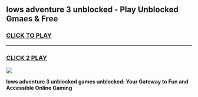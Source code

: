 
## lows adventure 3 unblocked - Play Unblocked Gmaes & Free
<h3>
<a href="https://news.freeplayer.one?title=lows_adventure_3_unblocked&ref=16F">CLICK TO PLAY</a></h3>
<hr>

<h3>
<a href="https://news.freeplayer.one?title=lows_adventure_3_unblocked&ref=16F">CLICK 2 PLAY</a>
  
</h3>

<a href="https://news.freeplayer.one?title=lows_adventure_3_unblocked&ref=16F/"><img src="https://clearcache.store/games.png"></a>


**lows adventure 3 unblocked games unblocked: Your Gateway to Fun and Accessible Online Gaming**
